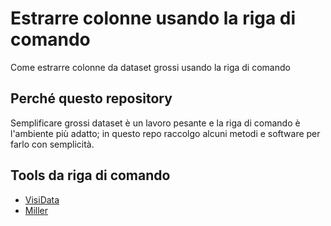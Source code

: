 # Estrarre colonne usando la riga di comando

Come estrarre colonne da dataset grossi usando la riga di comando

## Perché questo repository

Semplificare grossi dataset è un lavoro pesante e la riga di comando è l'ambiente più adatto; in questo repo raccolgo alcuni metodi e software per farlo con semplicità.

## Tools da riga di comando

- [VisiData](./visidata.md)
- [Miller](./miller.md)


